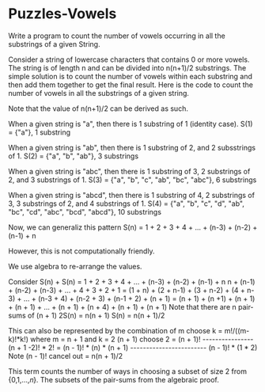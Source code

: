 # Puzzles-Vowels
Write a program to count the number of vowels occurring in all the substrings of a given String.

Consider a string of lowercase characters that contains 0 or more vowels.
The string is of length n and can be divided into n(n+1)/2 substrings.
The simple solution is to count the number of vowels within each substring and then add them together to get the final result.
Here is the code to count the number of vowels in all the substrings of a given string.

Note that the value of n(n+1)/2 can be derived as such.

When a given string is "a", then there is 1 substring of 1 (identity case).
S(1) = {"a"}, 1 substring

When a given string is "ab", then there is 1 substring of 2, and 2 subsstrings of 1.
S(2) = {"a", "b", "ab"}, 3 substrings

When a given string is "abc", then there is 1 substring of 3, 2 substrings of 2, and 3 substrings of 1.
S(3) = {"a", "b", "c", "ab", "bc", "abc"}, 6 substrings

When a given string is "abcd", then there is 1 substring of 4, 2 substrings of 3, 3 substrings of 2, and 4 substrings of 1.
S(4) = {"a", "b", "c", "d", "ab", "bc", "cd", "abc", "bcd", "abcd"}, 10 substrings

Now, we can generaliz this pattern
S(n) = 1 + 2 + 3 + 4 + ... + (n-3) + (n-2) + (n-1) + n

However, this is not computationally friendly.

We use algebra to re-arrange the values.

Consider S(n) + S(n)
 = 1 + 2 +      3 +    4     + ... + (n-3) + (n-2) + (n-1) + n
   n + (n-1) + (n-2) + (n-3) + ... + 4     + 3     + 2     + 1
 = (1 + n) + (2 + n-1) + (3 + n-2) + (4 + n-3) + ... + (n-3 + 4) + (n-2 + 3) + (n-1 + 2) + (n + 1)
 = (n + 1) + (n +1)    + (n + 1)   + (n + 1) + ...   + (n + 1)   + (n + 4)   + (n + 1)   + (n + 1)
Note that there are n pair-sums of (n + 1)
2S(n) = n(n + 1)
S(n) = n(n + 1)/2

This can also be represented by the combination of m choose k = m!/((m-k)!*k!)
where m = n + 1 and k = 2
(n + 1) choose 2 = (n + 1)!
                   ----------------
                   (n + 1 -2)! * 2!
                 = (n - 1)! * (n) * (n + 1)
                   ------------------------
                   (n - 1)! * (1 * 2)
Note (n - 1)! cancel out
                 = n(n + 1)/2

This term counts the number of ways in choosing a subset of size 2 from {0,1,...,𝑛}.
The subsets of the pair-sums from the algebraic proof.

